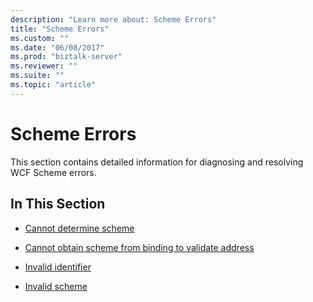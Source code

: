 ```yaml
---
description: "Learn more about: Scheme Errors"
title: "Scheme Errors"
ms.custom: ""
ms.date: "06/08/2017"
ms.prod: "biztalk-server"
ms.reviewer: ""
ms.suite: ""
ms.topic: "article"
---
```

# Scheme Errors
This section contains detailed information for diagnosing and resolving WCF Scheme errors.  
  
## In This Section  
  
-   [Cannot determine scheme](../core/cannot-determine-scheme.md)  
  
-   [Cannot obtain scheme from binding to validate address](../core/cannot-obtain-scheme-from-binding-to-validate-address.md)  
  
-   [Invalid identifier](../core/invalid-identifier.md)  
  
-   [Invalid scheme](../core/invalid-scheme.md)
